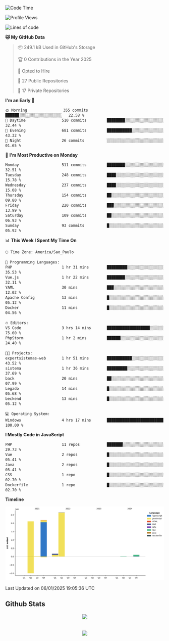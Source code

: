  
<!--START_SECTION:waka-->
![Code Time](http://img.shields.io/badge/Code%20Time-1%2C736%20hrs%2052%20mins-blue)

![Profile Views](http://img.shields.io/badge/Profile%20Views-0-blue)

![Lines of code](https://img.shields.io/badge/From%20Hello%20World%20I%27ve%20Written-7.2%20million%20lines%20of%20code-blue)

**🐱 My GitHub Data** 

> 📦 249.1 kB Used in GitHub's Storage 
 > 
> 🏆 0 Contributions in the Year 2025
 > 
> 💼 Opted to Hire
 > 
> 📜 27 Public Repositories 
 > 
> 🔑 17 Private Repositories 
 > 
**I'm an Early 🐤** 

```text
🌞 Morning                355 commits         ██████░░░░░░░░░░░░░░░░░░░   22.58 % 
🌆 Daytime                510 commits         ████████░░░░░░░░░░░░░░░░░   32.44 % 
🌃 Evening                681 commits         ███████████░░░░░░░░░░░░░░   43.32 % 
🌙 Night                  26 commits          ░░░░░░░░░░░░░░░░░░░░░░░░░   01.65 % 
```
📅 **I'm Most Productive on Monday** 

```text
Monday                   511 commits         ████████░░░░░░░░░░░░░░░░░   32.51 % 
Tuesday                  248 commits         ████░░░░░░░░░░░░░░░░░░░░░   15.78 % 
Wednesday                237 commits         ████░░░░░░░░░░░░░░░░░░░░░   15.08 % 
Thursday                 154 commits         ██░░░░░░░░░░░░░░░░░░░░░░░   09.80 % 
Friday                   220 commits         ███░░░░░░░░░░░░░░░░░░░░░░   13.99 % 
Saturday                 109 commits         ██░░░░░░░░░░░░░░░░░░░░░░░   06.93 % 
Sunday                   93 commits          █░░░░░░░░░░░░░░░░░░░░░░░░   05.92 % 
```


📊 **This Week I Spent My Time On** 

```text
🕑︎ Time Zone: America/Sao_Paulo

💬 Programming Languages: 
PHP                      1 hr 31 mins        █████████░░░░░░░░░░░░░░░░   35.53 % 
Vue.js                   1 hr 22 mins        ████████░░░░░░░░░░░░░░░░░   32.11 % 
YAML                     30 mins             ███░░░░░░░░░░░░░░░░░░░░░░   12.02 % 
Apache Config            13 mins             █░░░░░░░░░░░░░░░░░░░░░░░░   05.12 % 
Docker                   11 mins             █░░░░░░░░░░░░░░░░░░░░░░░░   04.56 % 

🔥 Editors: 
VS Code                  3 hrs 14 mins       ███████████████████░░░░░░   75.60 % 
PhpStorm                 1 hr 2 mins         ██████░░░░░░░░░░░░░░░░░░░   24.40 % 

🐱‍💻 Projects: 
expertsistemas-web       1 hr 51 mins        ███████████░░░░░░░░░░░░░░   43.52 % 
sistema                  1 hr 36 mins        █████████░░░░░░░░░░░░░░░░   37.69 % 
back                     20 mins             ██░░░░░░░░░░░░░░░░░░░░░░░   07.99 % 
Legado                   14 mins             █░░░░░░░░░░░░░░░░░░░░░░░░   05.68 % 
beckend                  13 mins             █░░░░░░░░░░░░░░░░░░░░░░░░   05.12 % 

💻 Operating System: 
Windows                  4 hrs 17 mins       █████████████████████████   100.00 % 
```

**I Mostly Code in JavaScript** 

```text
PHP                      11 repos            ███████░░░░░░░░░░░░░░░░░░   29.73 % 
Vue                      2 repos             █░░░░░░░░░░░░░░░░░░░░░░░░   05.41 % 
Java                     2 repos             █░░░░░░░░░░░░░░░░░░░░░░░░   05.41 % 
CSS                      1 repo              █░░░░░░░░░░░░░░░░░░░░░░░░   02.70 % 
Dockerfile               1 repo              █░░░░░░░░░░░░░░░░░░░░░░░░   02.70 % 
```



**Timeline**

![Lines of Code chart](https://raw.githubusercontent.com/MaueDev/MaueDev/main/assets/bar_graph.png)


 Last Updated on 06/01/2025 19:05:36 UTC
<!--END_SECTION:waka-->

## Github Stats  
<div align="center"><img src="https://github-readme-stats.vercel.app/api/top-langs/?username=MaueDev&hide_border=true&layout=compact" align="center" /></div>  

<br/>  

<br/>  

<div align="center">
<img src="https://komarev.com/ghpvc/?username=MaueDev&&style=flat-square" align="center" />
</div>  
  
